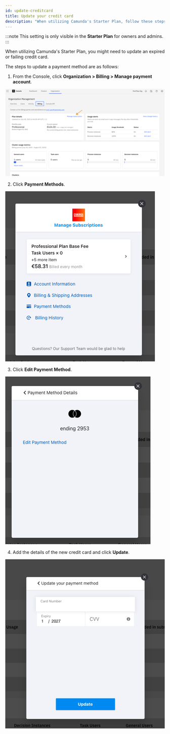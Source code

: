 ```yaml
---
id: update-creditcard
title: Update your credit card
description: "When utilizing Camunda's Starter Plan, follow these steps to update an expired or failing credit card."
---
```


:::note
This setting is only visible in the **Starter Plan** for owners and admins.
:::

When utilizing Camunda's Starter Plan, you might need to update an expired or failing credit card.

The steps to update a payment method are as follows:

1. From the Console, click **Organization > Billing > Manage payment account**.

![console entrypoint to manage payment account](./img/cc-entrypoint.png)

2. Click **Payment Methods**.

![payment methods button](./img/cc-manage.png)

3. Click **Edit Payment Method**.

![edit payment method button](./img/cc-ending.png)

4. Add the details of the new credit card and click **Update**.

![enter credit card details and update button](./img/cc-enter.png)

